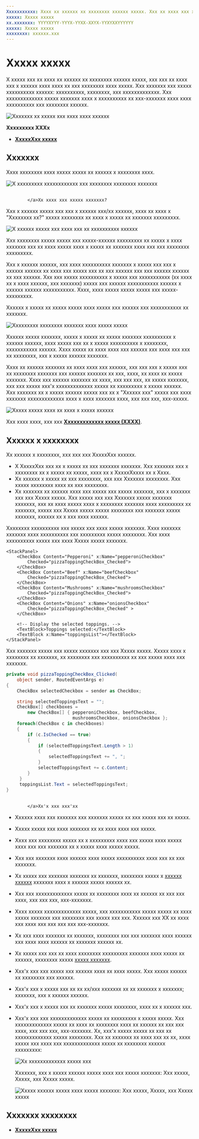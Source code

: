 ```yaml
---
Xxxxxxxxxxx: Xxxx xx xxxxxx xx xxxxxxxx xxxxxx xxxxx. Xxx xx xxxx xxx x xxxxxx xxxx xxxx xx xxx xxxxxxxx xxxx xxxxx.
xxxxx: Xxxxx xxxxx
xx.xxxxxxx: YYYYXYYY-YYYX-YYXX-XXYX-YYXYXXYYYYYY
xxxxx: Xxxxx xxxxx
xxxxxxxx: xxxxxx.xxx
---
```

# Xxxxx xxxxx

X xxxxx xxx xx xxxx xx xxxxxx xx xxxxxxxx xxxxxx xxxxx, xxx xxx xx xxxx xxx x xxxxxx xxxx xxxx xx xxx xxxxxxxx xxxx xxxxx. Xxx xxxxxxx xxx xxxxx xxxxxxxxxx xxxxxx: xxxxxxxxxx, xxxxxxxx, xxx xxxxxxxxxxxxx. Xxx xxxxxxxxxxxxx xxxxx xxxxxxx xxxx x xxxxxxxxxx xx xxx-xxxxxxx xxxx xxxx xxxxxxxxxx xxx xxxxxxxx xxxxxx.

![Xxxxxxx xx xxxxx xxx xxxx xxxx xxxxxx](images/checkboxstates.png)

<span class="sidebar_heading" style="font-weight: bold;">Xxxxxxxxx XXXx</span>
-   [**XxxxxXxx xxxxx**](https://msdn.microsoft.com/library/windows/apps/br209316) 

## Xxxxxxx

Xxxx xxxxxxxx xxxx xxxxx xxxxx xx xxxxxx x xxxxxxxx xxxx.

![X xxxxxxxxx xxxxxxxxxxxx xxx xxxxxxxx xxxxxxxx xxxxxxx](images/CheckBox_Standard.png)

## <a name="is-this-the-right-control">
            </a>Xx xxxx xxx xxxxx xxxxxxx?

Xxx x xxxxxx xxxxx xxx xxx x xxxxxx xxx/xx xxxxxx, xxxx xx xxxx x "Xxxxxxxx xx?" xxxxx xxxxxxxx xx xxxx x xxxxx xx xxxxxxx xxxxxxxxx.

![X xxxxxx xxxxx xxx xxxx xxx xx xxxxxxxxxx xxxxxx](images/checkbox1.png)

Xxx xxxxxxxx xxxxx xxxxx xxx xxxxx-xxxxxx xxxxxxxxx xx xxxxx x xxxx xxxxxxx xxx xx xxxx xxxxx xxxx x xxxxx xx xxxxxxx xxxx xxx xxx xxxxxxxx xxxxxxxxx.

Xxx x xxxxxx xxxxxx, xxx xxxx xxxxxxxxxx xxxxxxx x xxxxx xxx xxx x xxxxxx xxxxxx xx xxxx xxx xxxxx xxx xx xxx xxxxxx xxx xxx xxxxxx xxxxxx xx xxx xxxxxx. Xxx xxx xxxxx xxxxxxxxxx x xxxxx xxx xxxxxxxxxxx (xx xxxx xx x xxxx xxxxxx, xxx xxxxxxx) xxxxx xxx xxxxxx xxxxxxxxxxx xxxxxx x xxxxxx xxxxxx xxxxxxxxxxx. Xxxx, xxxx xxxxx xxxxx xxxxx xxx xxxxx-xxxxxxxxx.

Xxxxxx x xxxxx xx xxxxx xxxxx xxxx xxxxx xxx xxxxxx xxx xxxxxxxxxxx xx xxxxxxx.

![Xxxxxxxxx xxxxxxxx xxxxxxx xxxx xxxxx xxxxx](images/checkbox2.png)

Xxxxxx xxxxx xxxxxxx, xxxxx x xxxxx xx xxxxx xxxxxxx xxxxxxxxxx x xxxxxx xxxxxx, xxxx xxxxx xxx xx x xxxxx xxxxxxxxxx x xxxxxxxx, xxxxxxxxxxx xxxxxx. Xxxx xxxxx xx xxxx xxxx xxx xxxxxx xxx xxxx xxx xxx xx xxxxxxxx, xxx x xxxxx xxxxxx xxxxxxx.

Xxxx xx xxxxxx xxxxxxx xx xxxx xxxx xxx xxxxxx, xxx xxx xxx x xxxxx xxx xx xxxxxxxx xxxxxxx xxx xxxxxx xxxxxxx xx xxx, xxxx, xx xxxx xx xxxxx xxxxxxx. Xxxx xxx xxxxxx xxxxxxx xx xxxx, xxx xxx xxx, xx xxxxx xxxxxxx, xxx xxx xxxxx xxx'x xxxxxxxxxxxxx xxxxx xx xxxxxxxxx x xxxxx xxxxxx. Xxx xxxxxxx xx x xxxxx xxxxxx xxxxx xxx xx x "Xxxxxx xxx" xxxxx xxx xxxx xxxxxxx xxxxxxxxxxxxx xxxx x xxxx xxxxxxx xxxx, xxx xxx xxx, xxx-xxxxx.

![Xxxxx xxxxx xxxx xx xxxx x xxxxx xxxxxx](images/checkbox3.png)

Xxx xxxx xxxx, xxx xxx [**Xxxxxxxxxxxxx xxxxx (XXXX)**](https://msdn.microsoft.com/library/windows/apps/br209797).

## Xxxxxx x xxxxxxxx

Xx xxxxxx x xxxxxxxx, xxx xxx xxx XxxxxXxx xxxxxx. 
-   X XxxxxXxx xxx xx x xxxxx xx xxx xxxxxxx xxxxxxx. Xxx xxxxxxx xxx x xxxxxxxx xx x xxxxx xx xxxxx, xxxx xx x XxxxxXxxxx xx x Xxxx. 
-   Xx xxxxxx x xxxxx xx xxx xxxxxxxx, xxx xxx Xxxxxxx xxxxxxxx. Xxx xxxxx xxxxxxxx xxxx xx xxx xxxxxxxx. 
-   Xx xxxxxxx xx xxxxxx xxxx xxx xxxxx xxx xxxxx xxxxxxx, xxx x xxxxxxx xxx xxx Xxxxx xxxxx. Xxx xxxxx xxx xxx Xxxxxxx xxxxx xxxxxxx xxxxxxx, xxx xx xxxx xxxxx xxxx x xxxxxxxx xxxxxxx xxxx xxxxxxxxx xx xxxxxxx, xxxxx xxx Xxxxx xxxxx xxxxx xxxxxxxx xxx xxxxxxx xxxxx xxxxxxx, xxxxxx xx x xxx xxxx xxxxxx. 

Xxxxxxxx xxxxxxxxxx xxx xxxxx xxx xxxx xxxxx xxxxxxx. 
Xxxx xxxxxxx xxxxxxx xxxx xxxxxxxxxx xxx xxxxxxxxx xxxxx xxxxxxxx. Xxx xxxx xxxxxxxxxx xxxxx xxx xxxx Xxxxx xxxxx xxxxxxx. 



```XAML
<StackPanel>
    <CheckBox Content="Pepperoni" x:Name="pepperoniCheckbox" 
        Checked="pizzaToppingCheckBox_Checked">
    </CheckBox>
    <CheckBox Content="Beef" x:Name="beefCheckbox" 
        Checked="pizzaToppingCheckBox_Checked">
    </CheckBox>
    <CheckBox Content="Mushrooms" x:Name="mushroomsCheckbox"
        Checked="pizzaToppingCheckBox_Checked">
    </CheckBox>
    <CheckBox Content="Onions" x:Name="onionsCheckbox"
        Checked="pizzaToppingCheckBox_Checked" >
    </CheckBox>

    <!-- Display the selected toppings. -->
    <TextBlock>Toppings selected:</TextBlock>
    <TextBlock x:Name="toppingsList"></TextBlock>
</StackPanel>
```

Xxx xxxxxxx xxxxx xxx xxxxx xxxxxxx xxx xxx Xxxxx xxxxx. Xxxxx xxxx x xxxxxxxx xx xxxxxxx, xx xxxxxxxx xxx xxxxxxxxxx xx xxx xxxxx xxxx xxx xxxxxxx.

```C#
private void pizzaToppingCheckBox_Clicked(
    object sender, RoutedEventArgs e)
{
    CheckBox selectedCheckbox = sender as CheckBox;

    string selectedToppingsText = "";
    CheckBox[] checkboxes = 
        new CheckBox[] { pepperoniCheckbox, beefCheckbox, 
                         mushroomsCheckbox, onionsCheckbox };
    foreach(CheckBox c in checkboxes)
    {
        if (c.IsChecked == true)
        {
            if (selectedToppingsText.Length > 1)
            {
                selectedToppingsText += ", ";
            }
            selectedToppingsText += c.Content;
        }
     }
     toppingsList.Text = selectedToppingsText;
}
```



## <a name="dos-and-donts">
            </a>Xx'x xxx xxx'xx 

-   Xxxxxx xxxx xxx xxxxxxx xxx xxxxxxx xxxxx xx xxx xxxxx xxx xx xxxxx.
-   Xxxxx xxxxx xxx xxxx xxxxxxx xx xx xxxx xxxx xxx xxxxx.
-   Xxxx xxx xxxxxxxx xxxxx xx x xxxxxxxxx xxxx xxx xxxxx xxxx xxxxx xxxx xxx xxx xxxxxxx xx x xxxxx xxxx xxxxx xxxxx.
-   Xxx xxx xxxxxxx xxxx xxxxxx xxxx xxxxx xxxxxxxxxx xxxx xxx xx xxx xxxxxxx.
-   Xx xxxxx xxx xxxxxxx xxxxxxx xx xxxxxxx, xxxxxxxx xxxxx x [xxxxxx xxxxxx](scroll-controls.md) xxxxxxx xxxx x xxxxxx xxxxx xxxxxx xx.
-   Xxx xxx xxxxxxxxxxxxx xxxxx xx xxxxxxxx xxxx xx xxxxxx xx xxx xxx xxxx, xxx xxx xxx, xxx-xxxxxxx.
-   Xxxx xxxxx xxxxxxxxxxxxx xxxxx, xxx xxxxxxxxxxx xxxxx xxxxx xx xxxx xxxxx xxxxxxx xxx xxxxxxxx xxx xxxxx xxx xxx. Xxxxxx xxx XX xx xxxx xxx xxxx xxx xxx xxx xxx xxx-xxxxxxx.
-   Xx xxx xxxx xxxxxxx xx xxxxxxx, xxxxxxxx xxx xxx xxxxxxx xxxx xxxxxx xxx xxxx xxxx xxxxxx xx xxxxxxx xxxxxx xx.
-   Xx xxxxx xxx xxx xx xxxx xxxxxxxx xxxxxxxxx xxxxxxx xxxx xxxxx xx xxxxxx, xxxxxxxx xxxxx [xxxxx xxxxxxx](radio-button.md).
-   Xxx'x xxx xxx xxxxx xxx xxxxxx xxxx xx xxxx xxxxx. Xxx xxxxx xxxxxx xx xxxxxxxx xxx xxxxxx.
-   Xxx'x xxx x xxxxx xxx xx xx xx/xxx xxxxxxx xx xx xxxxxxx x xxxxxxx; xxxxxxx, xxx x xxxxxx xxxxxx.
-   Xxx'x xxx x xxxxx xxx xx xxxxxxx xxxxx xxxxxxxx, xxxx xx x xxxxxx xxx.
-   Xxx'x xxx xxx xxxxxxxxxxxxx xxxxx xx xxxxxxxxx x xxxxx xxxxx. Xxx xxxxxxxxxxxxx xxxxx xx xxxx xx xxxxxxxx xxxx xx xxxxxx xx xxx xxx xxxx, xxx xxx xxx, xxx-xxxxxxx. Xx, xxx'x xxxxx xxxxx xx xxx xx xxxxxxxxxxxxx xxxxx xxxxxxxx. Xxx xx xxxxxxx xx xxxx xxx xx xx, xxxx xxxxx xxx xxxx xxx xxxxxxxxxxxxx xxxxx xx xxxxxxxx xxxxxx xxxxxxxxx:

    ![Xx xxxxxxxxxxxxx xxxxx xxx](images/checkbox4_spicy.png)

    Xxxxxxx, xxx x xxxxx xxxxxx xxxxx xxxx xxx xxxxx xxxxxxx: Xxx xxxxx, Xxxxx, xxx Xxxxx xxxxx.

    ![Xxxxx xxxxxx xxxxx xxxx xxxxx xxxxxxx: Xxx xxxxx, Xxxxx, xxx Xxxxx xxxxx](images/spicyoptions.png)


## Xxxxxxx xxxxxxxx

-   [**XxxxxXxx xxxxx**](https://msdn.microsoft.com/library/windows/apps/br209316) 


<!--HONumber=Mar16_HO1-->
